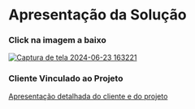 # Apresentação da Solução

### Click na imagem a baixo
<a href="https://youtu.be/UIC9N8aax6Q?si=vj2o0-RJrGk1c2JI">![Captura de tela 2024-06-23 163221](https://github.com/ICEI-PUC-Minas-PMV-ADS/pmv-ads-2024-1-e5-proj-empext-t2-hysteria-studio/assets/98422190/a672775f-a2a3-4ad5-9282-f6cabfd56f0e)</a>

### Cliente Vinculado ao Projeto

<a href="./pdf/Apresentacao_do_projeto.pdf">Apresentação detalhada do cliente e do projeto</a>
